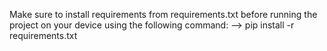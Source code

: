 Make sure to install requirements from requirements.txt before running the project on your device using the following command:
--> pip install -r requirements.txt